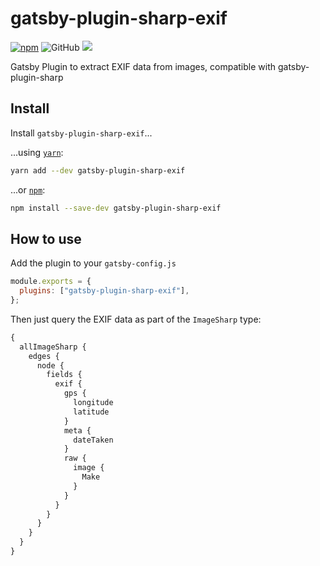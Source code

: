 # gatsby-plugin-sharp-exif

[![npm](https://img.shields.io/npm/v/gatsby-plugin-sharp-exif)](https://www.npmjs.com/package/gatsby-plugin-sharp-exif) ![GitHub](https://img.shields.io/github/license/thomasgassmann/gatsby-plugin-sharp-exif) ![](https://github.com/thomasgassmann/gatsby-plugin-sharp-exif/workflows/release/badge.svg)

Gatsby Plugin to extract EXIF data from images, compatible with gatsby-plugin-sharp

## Install

Install `gatsby-plugin-sharp-exif`...

...using [`yarn`](https://yarnpkg.com):

```bash
yarn add --dev gatsby-plugin-sharp-exif
```

...or [`npm`](https://www.npmjs.com/):

```bash
npm install --save-dev gatsby-plugin-sharp-exif
```

## How to use

Add the plugin to your `gatsby-config.js`

```js
module.exports = {
  plugins: ["gatsby-plugin-sharp-exif"],
};
```

Then just query the EXIF data as part of the `ImageSharp` type:

```graphql
{
  allImageSharp {
    edges {
      node {
        fields {
          exif {
            gps {
              longitude
              latitude
            }
            meta {
              dateTaken
            }
            raw {
              image {
                Make
              }
            }
          }
        }
      }
    }
  }
}
```
